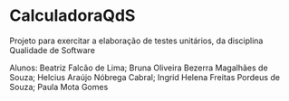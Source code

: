 # CalculadoraQdS
Projeto para exercitar a elaboração de testes unitários, da disciplina Qualidade de Software

Alunos: 
Beatriz Falcão de Lima;
Bruna Oliveira Bezerra Magalhães de Souza;
Helcius Araújo Nóbrega Cabral;
Ingrid Helena Freitas Pordeus de Souza;
Paula Mota Gomes
